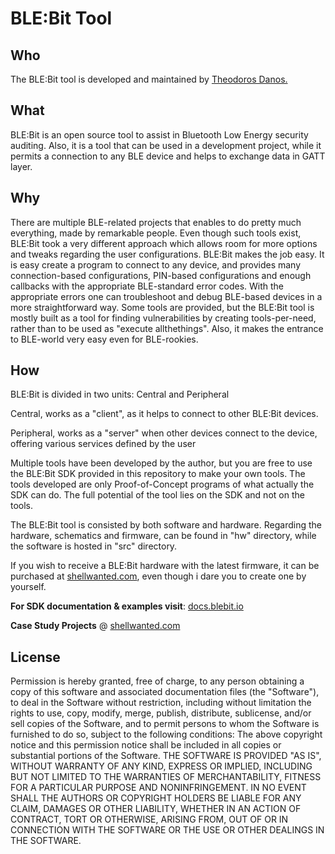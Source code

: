 # BLE:Bit Tool

## Who

The BLE:Bit tool is developed and maintained by [Theodoros Danos.](https://twitter.com/fand0mas) 

## What

BLE:Bit is an open source tool to assist in Bluetooth Low Energy security auditing. Also, it is a tool that can be used in a development project, while it permits a connection to any BLE device and helps to exchange data in GATT layer.

## Why

There are multiple BLE-related projects that enables to do pretty much everything, made by remarkable people. Even though such tools exist, BLE:Bit took a very different approach which allows room for more options and tweaks regarding the user configurations. BLE:Bit makes the job easy. It is easy create a program to connect to any device, and provides many connection-based configurations, PIN-based configurations and enough callbacks with the appropriate BLE-standard error codes. With the appropriate errors one can troubleshoot and debug BLE-based devices in a more straightforward way. Some tools are provided, but the BLE:Bit tool is mostly built as a tool for finding vulnerabilities by creating tools-per-need, rather than to be used as "execute allthethings". Also, it makes the entrance to BLE-world very easy even for BLE-rookies.

## How

BLE:Bit is divided in two units: Central and Peripheral

Central, works as a "client", as it helps to connect to other BLE:Bit devices.

Peripheral, works as a "server" when other devices connect to the device, offering various services defined by the user

Multiple tools have been developed by the author, but you are free to use the BLE:Bit SDK provided in this repository to make your own tools. The tools developed are only Proof-of-Concept programs of what actually the SDK can do. The full potential of the tool lies on the SDK and not on the tools.

The BLE:Bit tool is consisted by both software and hardware. Regarding the hardware, schematics and firmware, can be found in "hw" directory, while the software is hosted in "src" directory.

If you wish to receive a BLE:Bit hardware with the latest firmware, it can be purchased at [shellwanted.com](https://shop.shellwanted.com/), even though i dare you to create one by yourself.

**For SDK documentation & examples visit**: [docs.blebit.io](https://docs.blebit.io)

**Case Study Projects** @ [shellwanted.com](https://shellwanted.com)

## License

Permission is hereby granted, free of charge, to any person obtaining a copy
of this software and associated documentation files (the "Software"), to deal
in the Software without restriction, including without limitation the rights
to use, copy, modify, merge, publish, distribute, sublicense, and/or sell
copies of the Software, and to permit persons to whom the Software is
furnished to do so, subject to the following conditions:
The above copyright notice and this permission notice shall be included in all
copies or substantial portions of the Software.
THE SOFTWARE IS PROVIDED "AS IS", WITHOUT WARRANTY OF ANY KIND, EXPRESS OR
IMPLIED, INCLUDING BUT NOT LIMITED TO THE WARRANTIES OF MERCHANTABILITY,
FITNESS FOR A PARTICULAR PURPOSE AND NONINFRINGEMENT. IN NO EVENT SHALL THE
AUTHORS OR COPYRIGHT HOLDERS BE LIABLE FOR ANY CLAIM, DAMAGES OR OTHER
LIABILITY, WHETHER IN AN ACTION OF CONTRACT, TORT OR OTHERWISE, ARISING FROM,
OUT OF OR IN CONNECTION WITH THE SOFTWARE OR THE USE OR OTHER DEALINGS IN THE
SOFTWARE.